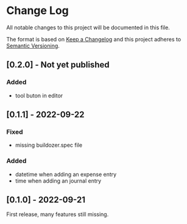 # Change Log
All notable changes to this project will be documented in this file.
 
The format is based on [Keep a Changelog](http://keepachangelog.com/)
and this project adheres to [Semantic Versioning](http://semver.org/).

## [0.2.0] - Not yet published
### Added
- tool buton in editor


## [0.1.1] - 2022-09-22
### Fixed
- missing buildozer.spec file
### Added
- datetime when adding an expense entry
- time when adding an journal entry

## [0.1.0] - 2022-09-21

First release, many features still missing.
